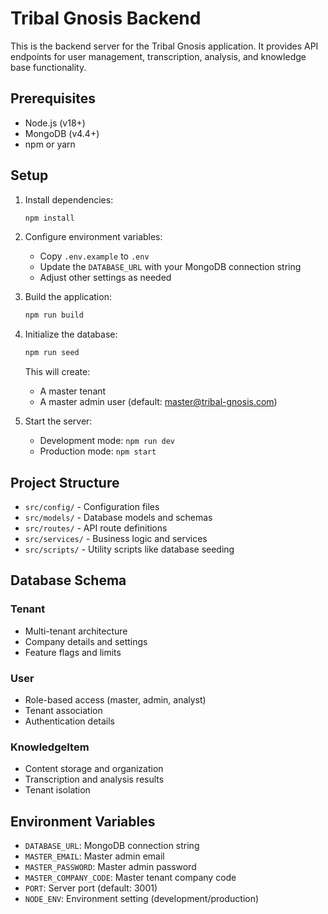 # Tribal Gnosis Backend

This is the backend server for the Tribal Gnosis application. It provides API endpoints for user management, transcription, analysis, and knowledge base functionality.

## Prerequisites

- Node.js (v18+)
- MongoDB (v4.4+)
- npm or yarn

## Setup

1. Install dependencies:
   ```bash
   npm install
   ```

2. Configure environment variables:
   - Copy `.env.example` to `.env`
   - Update the `DATABASE_URL` with your MongoDB connection string
   - Adjust other settings as needed

3. Build the application:
   ```bash
   npm run build
   ```

4. Initialize the database:
   ```bash
   npm run seed
   ```
   This will create:
   - A master tenant
   - A master admin user (default: master@tribal-gnosis.com)

5. Start the server:
   - Development mode: `npm run dev`
   - Production mode: `npm start`

## Project Structure

- `src/config/` - Configuration files
- `src/models/` - Database models and schemas
- `src/routes/` - API route definitions
- `src/services/` - Business logic and services
- `src/scripts/` - Utility scripts like database seeding

## Database Schema

### Tenant
- Multi-tenant architecture
- Company details and settings
- Feature flags and limits

### User
- Role-based access (master, admin, analyst)
- Tenant association
- Authentication details

### KnowledgeItem
- Content storage and organization
- Transcription and analysis results
- Tenant isolation

## Environment Variables

- `DATABASE_URL`: MongoDB connection string
- `MASTER_EMAIL`: Master admin email
- `MASTER_PASSWORD`: Master admin password
- `MASTER_COMPANY_CODE`: Master tenant company code
- `PORT`: Server port (default: 3001)
- `NODE_ENV`: Environment setting (development/production)